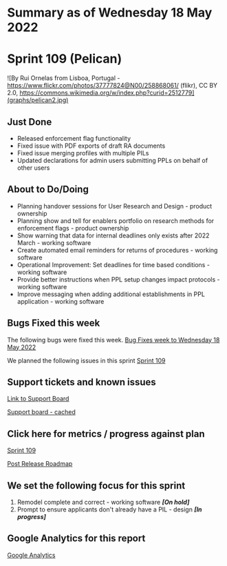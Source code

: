 # Summary as of Wednesday 18 May 2022 

# Sprint 109 (Pelican)

![By Rui Ornelas from Lisboa, Portugal - https://www.flickr.com/photos/37777824@N00/258868061/ (flikr), CC BY 2.0, https://commons.wikimedia.org/w/index.php?curid=2512779](graphs/pelican2.jpg)

## Just Done
* Released enforcement flag functionality
* Fixed issue with PDF exports of draft RA documents
* Fixed issue merging profiles with multiple PILs
* Updated declarations for admin users submitting PPLs on behalf of other users

## About to Do/Doing
* Planning handover sessions for User Research and Design - product ownership 
* Planning show and tell for enablers portfolio on research methods for enforcement flags - product ownership
* Show warning that data for internal deadlines only exists after 2022 March - working software
* Create automated email reminders for returns of procedures - working software
* Operational Improvement: Set deadlines for time based conditions - working software
* Provide better instructions when PPL setup changes impact protocols - working software
* Improve messaging when adding additional establishments in PPL application - working software

## Bugs Fixed this week
The following bugs were fixed this week.
[Bug Fixes week to Wednesday 18 May 2022](graphs/bugs18052022.png)

We planned the following issues in this sprint 
[Sprint 109](graphs/sprint18052022.png)

## Support tickets and known issues
[Link to Support Board](https://collaboration.homeoffice.gov.uk/jira/secure/RapidBoard.jspa?rapidView=1717&selectedIssue=ASSB-253)

[Support board - cached](graphs/supportBoard18052022.png)

## Click here for metrics / progress against plan
[Sprint 109](graphs/progress18052022.png)

[Post Release Roadmap](graphs/roadmap18052022.png)

## We set the following focus for this sprint
1. Remodel complete and correct - working software ***[On hold]***
2. Prompt to ensure applicants don't already have a PIL - design ***[In progress]***

## Google Analytics for this report
[Google Analytics](graphs/GA18052022.png)

